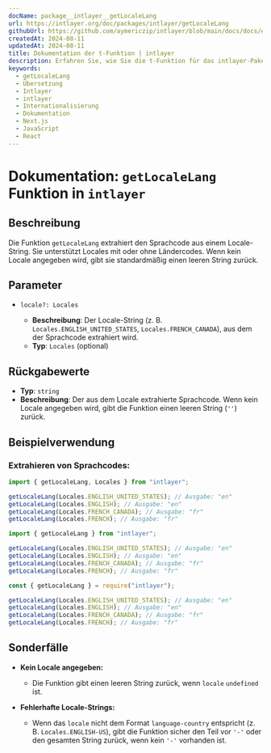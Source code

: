 ```yaml
---
docName: package__intlayer__getLocaleLang
url: https://intlayer.org/doc/packages/intlayer/getLocaleLang
githubUrl: https://github.com/aymericzip/intlayer/blob/main/docs/docs/en/packages/intlayer/getLocaleLang.md
createdAt: 2024-08-11
updatedAt: 2024-08-11
title: Dokumentation der t-Funktion | intlayer
description: Erfahren Sie, wie Sie die t-Funktion für das intlayer-PakegetLocaleLang verwenden
keywords:
  - getLocaleLang
  - Übersetzung
  - Intlayer
  - intlayer
  - Internationalisierung
  - Dokumentation
  - Next.js
  - JavaScript
  - React
---
```


# Dokumentation: `getLocaleLang` Funktion in `intlayer`

## Beschreibung

Die Funktion `getLocaleLang` extrahiert den Sprachcode aus einem Locale-String. Sie unterstützt Locales mit oder ohne Ländercodes. Wenn kein Locale angegeben wird, gibt sie standardmäßig einen leeren String zurück.

## Parameter

- `locale?: Locales`

  - **Beschreibung**: Der Locale-String (z. B. `Locales.ENGLISH_UNITED_STATES`, `Locales.FRENCH_CANADA`), aus dem der Sprachcode extrahiert wird.
  - **Typ**: `Locales` (optional)

## Rückgabewerte

- **Typ**: `string`
- **Beschreibung**: Der aus dem Locale extrahierte Sprachcode. Wenn kein Locale angegeben wird, gibt die Funktion einen leeren String (`''`) zurück.

## Beispielverwendung

### Extrahieren von Sprachcodes:

```typescript codeFormat="typescript"
import { getLocaleLang, Locales } from "intlayer";

getLocaleLang(Locales.ENGLISH_UNITED_STATES); // Ausgabe: "en"
getLocaleLang(Locales.ENGLISH); // Ausgabe: "en"
getLocaleLang(Locales.FRENCH_CANADA); // Ausgabe: "fr"
getLocaleLang(Locales.FRENCH); // Ausgabe: "fr"
```

```javascript codeFormat="esm"
import { getLocaleLang } from "intlayer";

getLocaleLang(Locales.ENGLISH_UNITED_STATES); // Ausgabe: "en"
getLocaleLang(Locales.ENGLISH); // Ausgabe: "en"
getLocaleLang(Locales.FRENCH_CANADA); // Ausgabe: "fr"
getLocaleLang(Locales.FRENCH); // Ausgabe: "fr"
```

```javascript codeFormat="commonjs"
const { getLocaleLang } = require("intlayer");

getLocaleLang(Locales.ENGLISH_UNITED_STATES); // Ausgabe: "en"
getLocaleLang(Locales.ENGLISH); // Ausgabe: "en"
getLocaleLang(Locales.FRENCH_CANADA); // Ausgabe: "fr"
getLocaleLang(Locales.FRENCH); // Ausgabe: "fr"
```

## Sonderfälle

- **Kein Locale angegeben:**

  - Die Funktion gibt einen leeren String zurück, wenn `locale` `undefined` ist.

- **Fehlerhafte Locale-Strings:**
  - Wenn das `locale` nicht dem Format `language-country` entspricht (z. B. `Locales.ENGLISH-US`), gibt die Funktion sicher den Teil vor `'-'` oder den gesamten String zurück, wenn kein `'-'` vorhanden ist.
